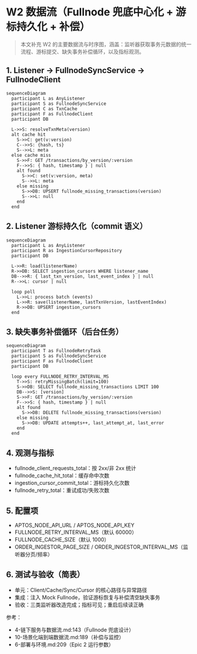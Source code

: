 # W2 数据流（Fullnode 兜底中心化 + 游标持久化 + 补偿）

> 本文补充 W2 的主要数据流与时序图，涵盖：监听器获取事务元数据的统一流程、游标提交、缺失事务补偿循环，以及指标观测。

## 1. Listener → FullnodeSyncService → FullnodeClient
```mermaid
sequenceDiagram
  participant L as AnyListener
  participant S as FullnodeSyncService
  participant C as TxnCache
  participant F as FullnodeClient
  participant DB

  L->>S: resolveTxnMeta(version)
  alt cache hit
    S->>C: get(v:version)
    C-->>S: {hash, ts}
    S-->>L: meta
  else cache miss
    S->>F: GET /transactions/by_version/:version
    F-->>S: { hash, timestamp } | null
    alt found
      S->>C: set(v:version, meta)
      S-->>L: meta
    else missing
      S->>DB: UPSERT fullnode_missing_transactions(version)
      S-->>L: null
    end
  end
```

## 2. Listener 游标持久化（commit 语义）
```mermaid
sequenceDiagram
  participant L as AnyListener
  participant R as IngestionCursorRepository
  participant DB

  L->>R: load(listenerName)
  R->>DB: SELECT ingestion_cursors WHERE listener_name
  DB-->>R: { last_txn_version, last_event_index } | null
  R-->>L: cursor | null

  loop poll
    L->>L: process batch (events)
    L->>R: save(listenerName, lastTxnVersion, lastEventIndex)
    R->>DB: UPSERT ingestion_cursors
  end
```

## 3. 缺失事务补偿循环（后台任务）
```mermaid
sequenceDiagram
  participant T as FullnodeRetryTask
  participant S as FullnodeSyncService
  participant F as FullnodeClient
  participant DB

  loop every FULLNODE_RETRY_INTERVAL_MS
    T->>S: retryMissingBatch(limit=100)
    S->>DB: SELECT fullnode_missing_transactions LIMIT 100
    DB-->>S: [version]
    S->>F: GET /transactions/by_version/:version
    F-->>S: { hash, timestamp } | null
    alt found
      S->>DB: DELETE fullnode_missing_transactions(version)
    else missing
      S->>DB: UPDATE attempts++, last_attempt_at, last_error
    end
  end
```

## 4. 观测与指标
- fullnode_client_requests_total：按 2xx/非 2xx 统计
- fullnode_cache_hit_total：缓存命中次数
- ingestion_cursor_commit_total：游标持久化次数
- fullnode_retry_total：重试成功/失败次数

## 5. 配置项
- APTOS_NODE_API_URL / APTOS_NODE_API_KEY
- FULLNODE_RETRY_INTERVAL_MS（默认 60000）
- FULLNODE_CACHE_SIZE（默认 1000）
- ORDER_INGESTOR_PAGE_SIZE / ORDER_INGESTOR_INTERVAL_MS（监听器分页/频率）

## 6. 测试与验收（简表）
- 单元：Client/Cache/Sync/Cursor 的核心路径与异常路径
- 集成：注入 Mock Fullnode，验证游标恢复与补偿清空缺失事务
- 验收：三类监听器改造完成；指标可见；重启后续读正确

参考：
- 4-链下服务与数据流.md:143（Fullnode 兜底设计）
- 10-场景化端到端数据流.md:189（补偿与监控）
- 6-部署与环境.md:209（Epic 2 运行参数）
